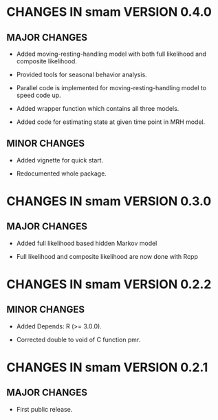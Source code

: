 # CHANGES IN smam VERSION 0.4.0

## MAJOR CHANGES

* Added moving-resting-handling model with both full likelihood and composite likelihood.

* Provided tools for seasonal behavior analysis.

* Parallel code is implemented for moving-resting-handling model to speed code up.

* Added wrapper function which contains all three models.

* Added code for estimating state at given time point in MRH model.

## MINOR CHANGES

* Added vignette for quick start.

* Redocumented whole package.




# CHANGES IN smam VERSION 0.3.0

## MAJOR CHANGES

* Added full likelihood based hidden Markov model

* Full likelihood and composite likelihood are now done with Rcpp




# CHANGES IN smam VERSION 0.2.2

## MINOR CHANGES

* Added Depends: R (>= 3.0.0).

* Corrected double to void of C function pmr.




# CHANGES IN smam VERSION 0.2.1

## MAJOR CHANGES

* First public release.

